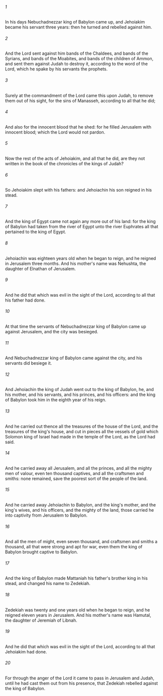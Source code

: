 ###### 1
In his days Nebuchadnezzar king of Babylon came up, and Jehoiakim became his servant three years: then he turned and rebelled against him.

###### 2
And the Lord sent against him bands of the Chaldees, and bands of the Syrians, and bands of the Moabites, and bands of the children of Ammon, and sent them against Judah to destroy it, according to the word of the Lord, which he spake by his servants the prophets.

###### 3
Surely at the commandment of the Lord came this upon Judah, to remove them out of his sight, for the sins of Manasseh, according to all that he did;

###### 4
And also for the innocent blood that he shed: for he filled Jerusalem with innocent blood; which the Lord would not pardon.

###### 5
Now the rest of the acts of Jehoiakim, and all that he did, are they not written in the book of the chronicles of the kings of Judah?

###### 6
So Jehoiakim slept with his fathers: and Jehoiachin his son reigned in his stead.

###### 7
And the king of Egypt came not again any more out of his land: for the king of Babylon had taken from the river of Egypt unto the river Euphrates all that pertained to the king of Egypt.

###### 8
Jehoiachin was eighteen years old when he began to reign, and he reigned in Jerusalem three months. And his mother's name was Nehushta, the daughter of Elnathan of Jerusalem.

###### 9
And he did that which was evil in the sight of the Lord, according to all that his father had done.

###### 10
At that time the servants of Nebuchadnezzar king of Babylon came up against Jerusalem, and the city was besieged.

###### 11
And Nebuchadnezzar king of Babylon came against the city, and his servants did besiege it.

###### 12
And Jehoiachin the king of Judah went out to the king of Babylon, he, and his mother, and his servants, and his princes, and his officers: and the king of Babylon took him in the eighth year of his reign.

###### 13
And he carried out thence all the treasures of the house of the Lord, and the treasures of the king's house, and cut in pieces all the vessels of gold which Solomon king of Israel had made in the temple of the Lord, as the Lord had said.

###### 14
And he carried away all Jerusalem, and all the princes, and all the mighty men of valour, even ten thousand captives, and all the craftsmen and smiths: none remained, save the poorest sort of the people of the land.

###### 15
And he carried away Jehoiachin to Babylon, and the king's mother, and the king's wives, and his officers, and the mighty of the land, those carried he into captivity from Jerusalem to Babylon.

###### 16
And all the men of might, even seven thousand, and craftsmen and smiths a thousand, all that were strong and apt for war, even them the king of Babylon brought captive to Babylon.

###### 17
And the king of Babylon made Mattaniah his father's brother king in his stead, and changed his name to Zedekiah.

###### 18
Zedekiah was twenty and one years old when he began to reign, and he reigned eleven years in Jerusalem. And his mother's name was Hamutal, the daughter of Jeremiah of Libnah.

###### 19
And he did that which was evil in the sight of the Lord, according to all that Jehoiakim had done.

###### 20
For through the anger of the Lord it came to pass in Jerusalem and Judah, until he had cast them out from his presence, that Zedekiah rebelled against the king of Babylon.

